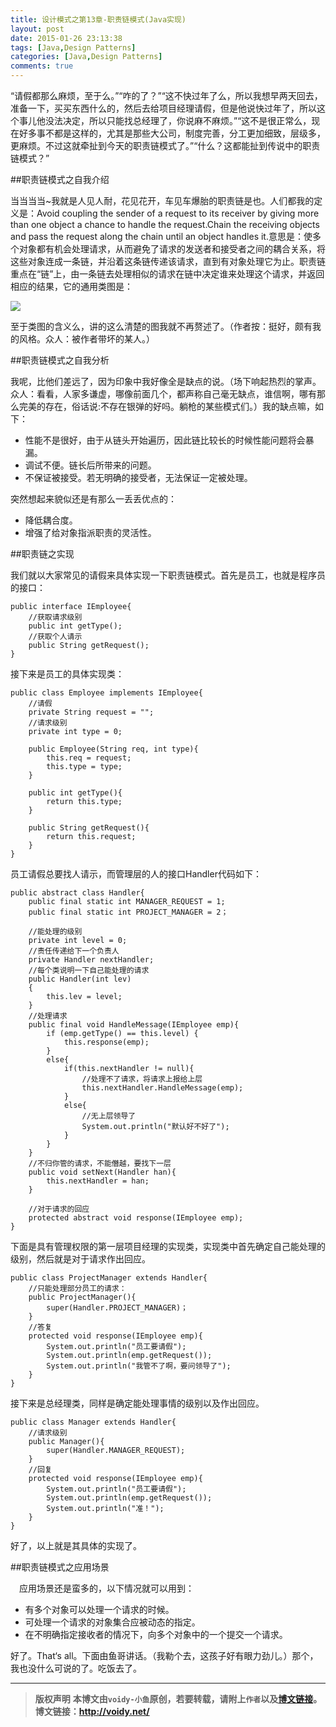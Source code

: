 ```yaml
---
title: 设计模式之第13章-职责链模式(Java实现)
layout: post
date: 2015-01-26 23:13:38
tags: [Java,Design Patterns]
categories: [Java,Design Patterns]
comments: true
---
```


“请假都那么麻烦，至于么。”“咋的了？”“这不快过年了么，所以我想早两天回去，准备一下，买买东西什么的，然后去给项目经理请假，但是他说快过年了，所以这个事儿他没法决定，所以只能找总经理了，你说麻不麻烦。”“这不是很正常么，现在好多事不都是这样的，尤其是那些大公司，制度完善，分工更加细致，层级多，更麻烦。不过这就牵扯到今天的职责链模式了。”“什么？这都能扯到传说中的职责链模式？”

##职责链模式之自我介绍

当当当当~我就是人见人耐，花见花开，车见车爆胎的职责链是也。人们都我的定义是：Avoid coupling the sender of a request to its receiver by giving more than one object a chance to handle the request.Chain the receiving objects and pass the request along the chain until an object handles it.意思是：使多个对象都有机会处理请求，从而避免了请求的发送者和接受者之间的耦合关系，将这些对象连成一条链，并沿着这条链传递该请求，直到有对象处理它为止。职责链重点在“链”上，由一条链去处理相似的请求在链中决定谁来处理这个请求，并返回相应的结果，它的通用类图是： 

![](http://images.cnitblog.com/blog/666211/201501/250957102975177.png)

至于类图的含义么，讲的这么清楚的图我就不再赘述了。（作者按：挺好，颇有我的风格。众人：被作者带坏的某人。）

##职责链模式之自我分析

我呢，比他们差远了，因为印象中我好像全是缺点的说。（场下响起热烈的掌声。众人：看看，人家多谦虚，哪像前面几个，都声称自己毫无缺点，谁信啊，哪有那么完美的存在，俗话说:不存在银弹的好吗。躺枪的某些模式们。）我的缺点嘛，如下：

* 性能不是很好，由于从链头开始遍历，因此链比较长的时候性能问题将会暴漏。
* 调试不便。链长后所带来的问题。
* 不保证被接受。若无明确的接受者，无法保证一定被处理。

突然想起来貌似还是有那么一丢丢优点的：

* 降低耦合度。
* 增强了给对象指派职责的灵活性。

##职责链之实现

我们就以大家常见的请假来具体实现一下职责链模式。首先是员工，也就是程序员的接口：

	public interface IEmployee{
	    //获取请求级别
	    public int getType();
	    //获取个人请示
	    public String getRequest();
	}

接下来是员工的具体实现类：

	public class Employee implements IEmployee{
	    //请假
	    private String request = "";
	    //请求级别
	    private int type = 0;
	
	    public Employee(String req, int type){
	        this.req = request;
	        this.type = type;
	    }
	
	    public int getType(){
	        return this.type;
	    }
	
	    public String getRequest(){
	        return this.request;
	    }
	}

员工请假总要找人请示，而管理层的人的接口Handler代码如下：

	public abstract class Handler{
	    public final static int MANAGER_REQUEST = 1;
	    public final static int PROJECT_MANAGER = 2；
	
	    //能处理的级别
	    private int level = 0;
	    //责任传递给下一个负责人
	    private Handler nextHandler;
	    //每个类说明一下自己能处理的请求
	    public Handler(int lev)
	    {
	        this.lev = level;
	    }
	    //处理请求
	    public final void HandleMessage(IEmployee emp){
	        if (emp.getType() == this.level) {
	            this.response(emp);
	        }
	        else{
	            if(this.nextHandler != null){
	                //处理不了请求，将请求上报给上层
	                this.nextHandler.HandleMessage(emp);
	            }
	            else{
	                //无上层领导了
	                System.out.println("默认好不好了");
	            }
	        }
	    }
	    //不归你管的请求，不能僭越，要找下一层
	    public void setNext(Handler han){
	        this.nextHandler = han;
	    }
	
	    //对于请求的回应
	    protected abstract void response(IEmployee emp);
	}

下面是具有管理权限的第一层项目经理的实现类，实现类中首先确定自己能处理的级别，然后就是对于请求作出回应。

	public class ProjectManager extends Handler{
	    //只能处理部分员工的请求：
	    public ProjectManager(){
	        super(Handler.PROJECT_MANAGER)；
	    }
	    //答复
	    protected void response(IEmployee emp){
	        System.out.println("员工要请假");
	        System.out.println(emp.getRequest());
	        System.out.println("我管不了啊，要问领导了");
	    }
	}

接下来是总经理类，同样是确定能处理事情的级别以及作出回应。

	public class Manager extends Handler{
	    //请求级别
	    public Manager(){
	        super(Handler.MANAGER_REQUEST);
	    }
	    //回复
	    protected void response(IEmployee emp){
	        System.out.println("员工要请假");
	        System.out.println(emp.getRequest());
	        System.out.println("准！");
	    }
	}

好了，以上就是其具体的实现了。

##职责链模式之应用场景

　应用场景还是蛮多的，以下情况就可以用到：

* 有多个对象可以处理一个请求的时候。
* 可处理一个请求的对象集合应被动态的指定。
* 在不明确指定接收者的情况下，向多个对象中的一个提交一个请求。

好了。That‘s all。下面由鱼哥讲话。（我勒个去，这孩子好有眼力劲儿。）那个，我也没什么可说的了。吃饭去了。

---
> **版权声明**
> **本博文由`voidy-小鱼`原创，若要转载，请附上`作者`以及[博文链接](http://voidy.net)。**
> **博文链接：<http://voidy.net/>**